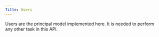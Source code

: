 ```yaml
---
Title: Users
---
```


Users are the principal model implemented here. It is needed to perform
any other task in this API.
